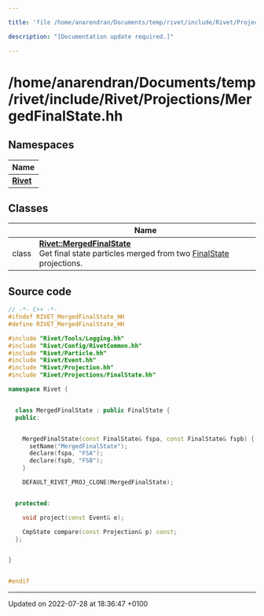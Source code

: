 ```yaml
---

title: 'file /home/anarendran/Documents/temp/rivet/include/Rivet/Projections/MergedFinalState.hh'

description: "[Documentation update required.]"

---
```


# /home/anarendran/Documents/temp/rivet/include/Rivet/Projections/MergedFinalState.hh



## Namespaces

| Name           |
| -------------- |
| **[Rivet](/documentation/code/namespaces/namespacerivet/)**  |

## Classes

|                | Name           |
| -------------- | -------------- |
| class | **[Rivet::MergedFinalState](/documentation/code/classes/classrivet_1_1mergedfinalstate/)** <br>Get final state particles merged from two <a href="/documentation/code/classes/classrivet_1_1finalstate/">FinalState</a> projections.  |




## Source code

```cpp
// -*- C++ -*-
#ifndef RIVET_MergedFinalState_HH
#define RIVET_MergedFinalState_HH

#include "Rivet/Tools/Logging.hh"
#include "Rivet/Config/RivetCommon.hh"
#include "Rivet/Particle.hh"
#include "Rivet/Event.hh"
#include "Rivet/Projection.hh"
#include "Rivet/Projections/FinalState.hh"

namespace Rivet {


  class MergedFinalState : public FinalState {
  public:


    MergedFinalState(const FinalState& fspa, const FinalState& fspb) {
      setName("MergedFinalState");
      declare(fspa, "FSA");
      declare(fspb, "FSB");
    }

    DEFAULT_RIVET_PROJ_CLONE(MergedFinalState);


  protected:

    void project(const Event& e);

    CmpState compare(const Projection& p) const;
  };


}


#endif
```


-------------------------------

Updated on 2022-07-28 at 18:36:47 +0100
